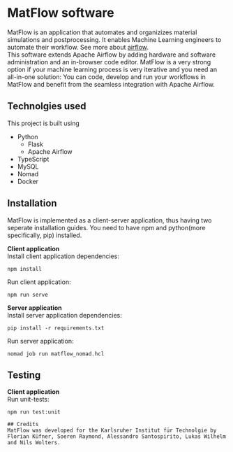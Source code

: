 # MatFlow software

MatFlow is an application that automates and organizizes material simulations and postprocessing.
It enables Machine Learning engineers to automate their workflow. See more about [airflow](https://airflow.apache.org). <br/>
This software extends Apache Airflow by adding hardware and software administration and an in-browser code editor. 
MatFlow is a very strong option if your machine learning process is very iterative and you need an all-in-one solution:
You can code, develop and run your workflows in MatFlow and benefit from the seamless integration with Apache Airflow.



## Technolgies used

This project is built using
* Python
    * Flask
    * Apache Airflow
* TypeScript
* MySQL
* Nomad 
* Docker



## Installation
MatFlow is implemented as a client-server application, thus having two seperate installation guides.
You need to have npm and python(more specifically, pip) installed.

**Client application**<br>
Install client application dependencies:
```
npm install
```
Run client application:
```
npm run serve
```

**Server application** <br>
Install server application dependencies:
```
pip install -r requirements.txt
```
Run server application:
```
nomad job run matflow_nomad.hcl
```

## Testing
**Client application**<br>
Run unit-tests:
```
npm run test:unit

## Credits
MatFlow was developed for the Karlsruher Institut für Technolgie by Florian Küfner, Soeren Raymond, Alessandro Santospirito, Lukas Wilhelm and Nils Wolters.

